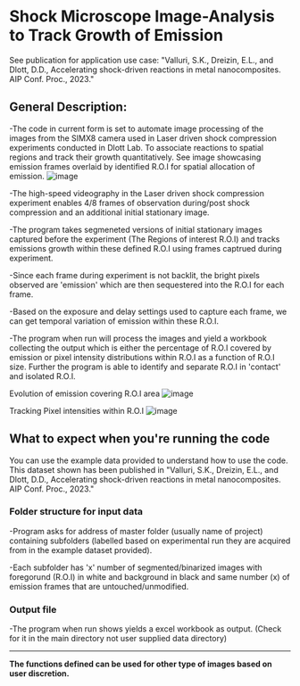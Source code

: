 # Shock Microscope Image-Analysis to Track Growth of Emission
See publication for application use case: "Valluri, S.K., Dreizin, E.L., and Dlott, D.D., Accelerating shock-driven reactions in metal nanocomposites. AIP Conf. Proc., 2023."
## General Description: ##    
-The code in current form is set to automate image processing of the images from the SIMX8 camera used in Laser driven shock compression experiments conducted in Dlott Lab. To associate reactions to spatial regions and track their growth quantitatively.
See image showcasing emission frames overlaid by identified R.O.I for spatial allocation of emission.
![image](https://github.com/user-attachments/assets/eba7e3d8-37d6-4e7a-9d4f-30536b47092f)


-The high-speed videography in the Laser driven shock compression experiment enables 4/8 frames of observation during/post shock compression and an additional initial stationary image.

-The program takes segmeneted versions of initial stationary images captured before the experiment (The Regions of interest R.O.I) and tracks emissions growth within these defined R.O.I using frames captrued during experiment.

-Since each frame during experiment is not backlit, the bright pixels observed are 'emission' which are then sequestered into the R.O.I for each frame. 

-Based on the exposure and delay settings used to capture each frame, we can get temporal variation of emission within these R.O.I.

-The program when run will process the images and yield a workbook collecting the output which is either the percentage of R.O.I covered by emission or pixel intensity distributions within R.O.I as a function of R.O.I size. Further the program is able to identify and separate R.O.I in 'contact' and isolated R.O.I.

Evolution of emission covering R.O.I area 
![image](https://github.com/user-attachments/assets/9c198f9a-7463-4f57-9c4b-e77e988bfada)

Tracking Pixel intensities within R.O.I 
![image](https://github.com/user-attachments/assets/ff71a6bb-a7cc-4dbb-9dc1-d1408c523b12)

## What to expect when you're running the code ##
You can use the example data provided to understand how to use the code. 
This dataset shown has been published in "Valluri, S.K., Dreizin, E.L., and Dlott, D.D., Accelerating shock-driven reactions in metal nanocomposites. AIP Conf. Proc., 2023."

### Folder structure for input data ###
-Program asks for address of master folder (usually name of project) containing subfolders (labelled based on experimental run they are acquired from in the example dataset provided).

-Each subfolder has 'x' number of segmented/binarized images with foregorund (R.O.I) in white and background in black and same number (x) of emission frames that are untouched/unmodified. 

### Output file ###
-The program when run shows yields a excel workbook as output. (Check for it in the main directory not user supplied data directory) 
_______
**The functions defined can be used for other type of images based on user discretion.** 
 

